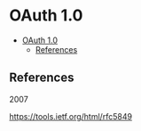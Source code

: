 # OAuth 1.0

- [OAuth 1.0](#oauth-10)
  - [References](#references)

## References

2007

https://tools.ietf.org/html/rfc5849